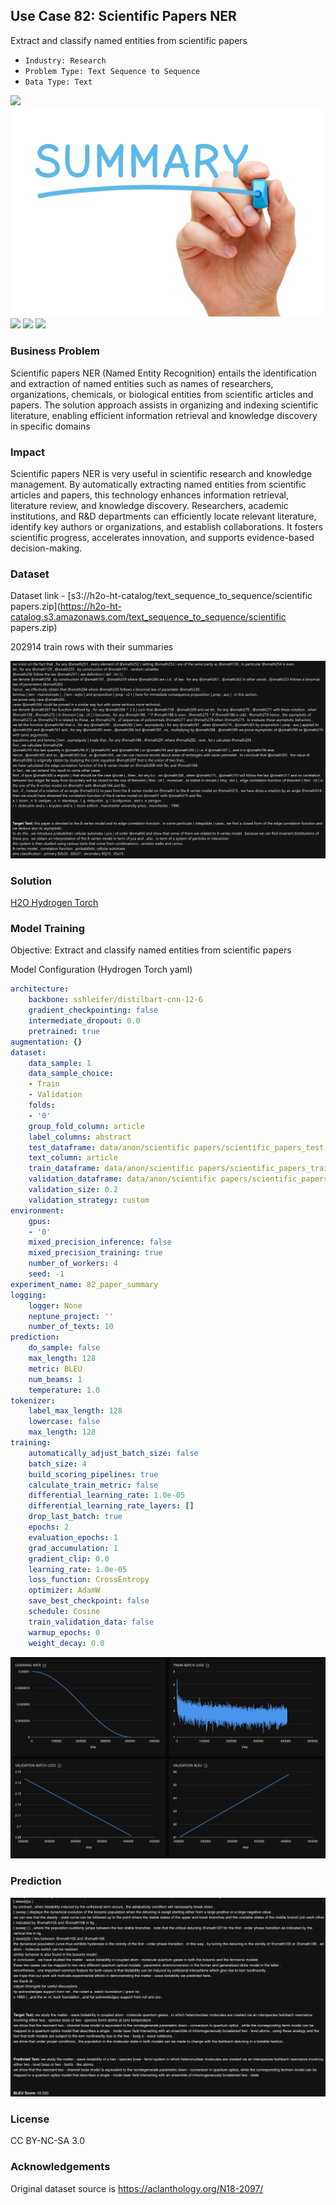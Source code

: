 ## Use Case 82: Scientific Papers NER

Extract and classify named entities from scientific papers 

- `Industry: Research`
- `Problem Type: Text Sequence to Sequence`
- `Data Type: Text`

![](https://github.com/h2oai/ht-catalog/blob/646864e3c695f7c721514159bd6c59520dab7438/Assets/use-cases/scientific_papers/cover.png)
![](https://github.com/h2oai/ht-catalog/blob/646864e3c695f7c721514159bd6c59520dab7438/Assets/use-cases/scientific_papers/cover.jpg)
![](https://github.com/h2oai/ht-catalog/blob/646864e3c695f7c721514159bd6c59520dab7438/Assets/use-cases/scientific_papers/cover.jpeg)
![](https://github.com/h2oai/ht-catalog/blob/646864e3c695f7c721514159bd6c59520dab7438/Assets/use-cases/scientific_papers/cover.webp)
![](https://github.com/h2oai/ht-catalog/blob/646864e3c695f7c721514159bd6c59520dab7438/Assets/use-cases/scientific_papers/cover)

### Business Problem 

Scientific papers NER (Named Entity Recognition) entails the identification and extraction of named entities such as names of researchers, organizations, chemicals, or biological entities from scientific articles and papers. The solution approach assists in organizing and indexing scientific literature, enabling efficient information retrieval and knowledge discovery in specific domains

### Impact

Scientific papers NER is very useful in scientific research and knowledge management. By automatically extracting named entities from scientific articles and papers, this technology enhances information retrieval, literature review, and knowledge discovery. Researchers, academic institutions, and R&D departments can efficiently locate relevant literature, identify key authors or organizations, and establish collaborations. It fosters scientific progress, accelerates innovation, and supports evidence-based decision-making.

### Dataset

Dataset link - [s3://h2o-ht-catalog/text_sequence_to_sequence/scientific papers.zip](https://h2o-ht-catalog.s3.amazonaws.com/text_sequence_to_sequence/scientific papers.zip)

202914 train rows with their summaries 

![train data](https://github.com/h2oai/ht-catalog/blob/646864e3c695f7c721514159bd6c59520dab7438/Assets/use-cases/scientific_papers/train%20data.png)

### Solution

[H2O Hydrogen Torch](https://docs.h2o.ai/h2o-hydrogen-torch/)

### Model Training

Objective: Extract and classify named entities from scientific papers 

Model Configuration (Hydrogen Torch yaml)

```yaml
architecture:
    backbone: sshleifer/distilbart-cnn-12-6
    gradient_checkpointing: false
    intermediate_dropout: 0.0
    pretrained: true
augmentation: {}
dataset:
    data_sample: 1
    data_sample_choice:
    - Train
    - Validation
    folds:
    - '0'
    group_fold_column: article
    label_columns: abstract
    test_dataframe: data/anon/scientific papers/scientific_papers_test.csv
    text_column: article
    train_dataframe: data/anon/scientific papers/scientific_papers_train.csv
    validation_dataframe: data/anon/scientific papers/scientific_papers_validation.csv
    validation_size: 0.2
    validation_strategy: custom
environment:
    gpus:
    - '0'
    mixed_precision_inference: false
    mixed_precision_training: true
    number_of_workers: 4
    seed: -1
experiment_name: 82_paper_summary
logging:
    logger: None
    neptune_project: ''
    number_of_texts: 10
prediction:
    do_sample: false
    max_length: 128
    metric: BLEU
    num_beams: 1
    temperature: 1.0
tokenizer:
    label_max_length: 128
    lowercase: false
    max_length: 128
training:
    automatically_adjust_batch_size: false
    batch_size: 4
    build_scoring_pipelines: true
    calculate_train_metric: false
    differential_learning_rate: 1.0e-05
    differential_learning_rate_layers: []
    drop_last_batch: true
    epochs: 2
    evaluation_epochs: 1
    grad_accumulation: 1
    gradient_clip: 0.0
    learning_rate: 1.0e-05
    loss_function: CrossEntropy
    optimizer: AdamW
    save_best_checkpoint: false
    schedule: Cosine
    train_validation_data: false
    warmup_epochs: 0
    weight_decay: 0.0

```

![chart](https://github.com/h2oai/ht-catalog/blob/646864e3c695f7c721514159bd6c59520dab7438/Assets/use-cases/scientific_papers/chart.png)


### Prediction

![Predictions](https://github.com/h2oai/ht-catalog/blob/646864e3c695f7c721514159bd6c59520dab7438/Assets/use-cases/scientific_papers/Validation%20Predictions.png)

### License

CC BY-NC-SA 3.0

### Acknowledgements

Original dataset source is https://aclanthology.org/N18-2097/
